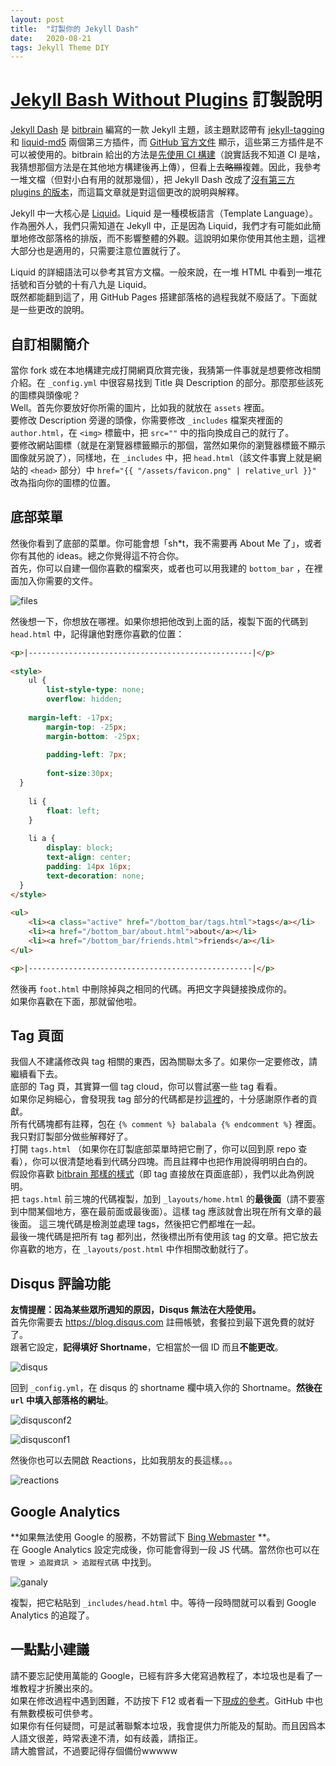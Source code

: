 ```yaml
---
layout: post
title:  "訂製你的 Jekyll Dash"
date:   2020-08-21
tags: Jekyll Theme DIY
---
```


# [Jekyll Bash Without Plugins](https://github.com/MyCodingSucks/jekyll-dash-without-plugins) 訂製說明  

[Jekyll Dash](https://github.com/bitbrain/jekyll-dash) 是 [bitbrain](https://github.com/bitbrain) 編寫的一款 Jekyll 主題，該主題默認帶有 [jekyll-tagging](https://github.com/pattex/jekyll-tagging) 和 [liquid-md5](https://github.com/pathawks/liquid-md5) 兩個第三方插件，而 [GitHub 官方文件](https://docs.github.com/en/github/working-with-github-pages/about-github-pages-and-jekyll#plugins) 顯示，這些第三方插件是不可以被使用的。bitbrain 給出的方法是[先使用 CI 構建](https://github.com/bitbrain/jekyll-dash#using-this-theme-directly-on-github-pages)（說實話我不知道 CI 是啥，我猜想那個方法是在其他地方構建後再上傳），但看上去~~略顯~~複雜。因此，我參考一堆文檔（但對小白有用的就那幾個），把 Jekyll Dash 改成了[沒有第三方 plugins 的版本](https://github.com/MyCodingSucks/jekyll-dash-without-plugins)，而這篇文章就是對這個更改的說明與解釋。  

Jekyll 中一大核心是 [Liquid](https://shopify.github.io/liquid/)。Liquid 是一種模板語言（Template Language）。作為圈外人，我們只需知道在 Jekyll 中，正是因為 Liquid，我們才有可能如此簡單地修改部落格的排版，而不影響整體的外觀。這說明如果你使用其他主題，這裡大部分也是適用的，只需要注意位置就行了。  

Liquid 的詳細語法可以參考其官方文檔。一般來說，在一堆 HTML 中看到一堆花括號和百分號的十有八九是 Liquid。  
既然都能翻到這了，用 GitHub Pages 搭建部落格的過程我就不廢話了。下面就是一些更改的說明。

## 自訂相關簡介  
當你 fork 或在本地構建完成打開網頁欣賞完後，我猜第一件事就是想要修改相關介紹。在 `_config.yml` 中很容易找到 Title 與 Description 的部分。那麼那些該死的圖標與頭像呢？  
Well。首先你要放好你所需的圖片，比如我的就放在 `assets` 裡面。  
要修改 Description 旁邊的頭像，你需要修改 `_includes` 檔案夾裡面的 `author.html`，在 `<img>` 標籤中，把 `src=""` 中的指向換成自己的就行了。   
要修改網站圖標（就是在瀏覽器標籤顯示的那個，當然如果你的瀏覽器標籤不顯示圖像就另說了），同樣地，在 `_includes` 中，把 `head.html`（該文件事實上就是網站的 `<head>` 部分）中 `href="{{ "/assets/favicon.png" | relative_url }}"` 改為指向你的圖標的位置。

## 底部菜單  
然後你看到了底部的菜單。你可能會想「sh*t，我不需要再 About Me 了」，或者你有其他的 ideas。總之你覺得這不符合你。  
首先，你可以自建一個你喜歡的檔案夾，或者也可以用我建的 `bottom_bar` ，在裡面加入你需要的文件。  

![files](pic/files.png)

然後想一下，你想放在哪裡。如果你想把他改到上面的話，複製下面的代碼到 `head.html` 中，記得讓他對應你喜歡的位置：  

```html
<p>|--------------------------------------------------|</p>
		
<style>
	ul {
		list-style-type: none;
		overflow: hidden;
			
    margin-left: -17px;
		margin-top: -25px;
		margin-bottom: -25px;
			
		padding-left: 7px;
    
		font-size:30px;
  }	
	
	li {
		float: left;
	}
	
	li a {
		display: block;
		text-align: center;
		padding: 14px 16px;
		text-decoration: none;
  }
</style>
  
<ul>
	<li><a class="active" href="/bottom_bar/tags.html">tags</a></li>
	<li><a href="/bottom_bar/about.html">about</a></li>
	<li><a href="/bottom_bar/friends.html">friends</a></li>
</ul>

<p>|--------------------------------------------------|</p>
```

然後再 `foot.html` 中刪除掉與之相同的代碼。再把文字與鏈接換成你的。  
如果你喜歡在下面，那就留他啦。

## Tag 頁面  
我個人不建議修改與 tag 相關的東西，因為關聯太多了。如果你一定要修改，請繼續看下去。  
底部的 Tag 頁，其實算一個 tag cloud，你可以嘗試塞一些 tag 看看。  
如果你足夠細心，會發現我 tag 部分的代碼都是抄[這裡](https://codinfox.github.io/dev/2015/03/06/use-tags-and-categories-in-your-jekyll-based-github-pages/)的，十分感謝原作者的貢獻。  
所有代碼塊都有註釋，包在 `{% comment %} balabala {% endcomment %}` 裡面。我只對訂製部分做些解釋好了。  
打開 `tags.html` （如果你在訂製底部菜單時把它刪了，你可以回到原 repo 查看），你可以很清楚地看到代碼分四塊。而且註釋中也把作用說得明明白白的。  
假設你喜歡 [bitbrain 那樣的樣式](https://bitbrain.github.io)（即 tag 直接放在頁面底部），我們以此為例說明。  
把 `tags.html` 前三塊的代碼複製，加到 `_layouts/home.html` 的**最後面**（請不要塞到中間某個地方，塞在最前面或最後面）。這樣 tag 應該就會出現在所有文章的最後面。  這三塊代碼是檢測並處理 tags，然後把它們都堆在一起。  
最後一塊代碼是把所有 tag 都列出，然後標出所有使用該 tag 的文章。把它放去你喜歡的地方，在 `_layouts/post.html` 中作相關改動就行了。

## Disqus 評論功能  
**友情提醒：因為某些眾所週知的原因，Disqus 無法在大陸使用。**   
首先你需要去 https://blog.disqus.com 註冊帳號，套餐拉到最下選免費的就好了。  
跟著它設定，**記得填好 Shortname**，它相當於一個 ID 而且**不能更改**。  

![disqus](/pic/disqus.png)

回到 `_config.yml`，在 disqus 的 shortname 欄中填入你的 Shortname。**然後在 `url` 中填入部落格的網址**。   

![disqusconf2](/pic/disqusconf2.png)

![disqusconf1](/pic/disqusconf1.png) 

然後你也可以去開啟 Reactions，比如我朋友的長這樣。。。  

![reactions](/pic/reactions.png)

## Google Analytics  
**如果無法使用 Google 的服務，不妨嘗試下 [Bing Webmaster](https://www.bing.com/toolbox/webmaster/) **。  
在 Google Analytics 設定完成後，你可能會得到一段 JS 代碼。當然你也可以在 `管理 > 追蹤資訊 > 追蹤程式碼` 中找到。  

![ganaly](/pic/ganaly.png)

複製，把它粘貼到 `_includes/head.html` 中。等待一段時間就可以看到 Google Analytics 的追蹤了。

## 一點點小建議  
請不要忘記使用萬能的 Google，已經有許多大佬寫過教程了，本垃圾也是看了一堆教程才折騰出來的。  
如果在修改過程中遇到困難，不訪按下 F12 或者看一下[現成的參考](https://github.com/MyCodingSucks/MyCodingSucks.github.io)。GitHub 中也有無數模板可供參考。  
如果你有任何疑問，可是試著聯繫本垃圾，我會提供力所能及的幫助。而且因爲本人語文很差，時常表達不清，如有歧義，請指正。  
請大膽嘗試，不過要記得存個備份wwwww
